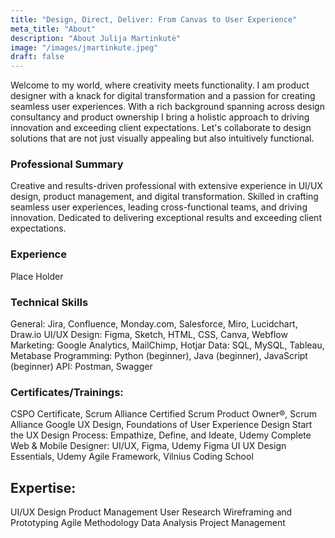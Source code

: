 ```yaml
---
title: "Design, Direct, Deliver: From Canvas to User Experience"
meta_title: "About"
description: "About Julija Martinkutė"
image: "/images/jmartinkute.jpeg"
draft: false
---
```


Welcome to my world, where creativity meets functionality. I am product designer with a knack for digital transformation and a passion for creating seamless user experiences. With a rich background spanning across design consultancy and product ownership I bring a holistic approach to driving innovation and exceeding client expectations. Let's collaborate to design solutions that are not just visually appealing but also intuitively functional.
 
 ### Professional Summary
 Creative and results-driven professional with extensive experience in UI/UX design, product management, and digital transformation. Skilled in crafting seamless user experiences, leading cross-functional teams, and driving innovation. Dedicated to delivering exceptional results and exceeding client expectations.

 ### Experience
 Place Holder

 ### Technical Skills
General: Jira, Confluence, Monday.com, Salesforce, Miro, Lucidchart, Draw.io
UI/UX Design: Figma, Sketch, HTML, CSS, Canva, Webflow
Marketing: Google Analytics, MailChimp, Hotjar
Data: SQL, MySQL, Tableau, Metabase
Programming: Python (beginner), Java (beginner), JavaScript (beginner)
API: Postman, Swagger

### Certificates/Trainings:
CSPO Certificate, Scrum Alliance
Certified Scrum Product Owner®, Scrum Alliance
Google UX Design, Foundations of User Experience Design
Start the UX Design Process: Empathize, Define, and Ideate, Udemy
Complete Web & Mobile Designer: UI/UX, Figma, Udemy
Figma UI UX Design Essentials, Udemy
Agile Framework, Vilnius Coding School

 ## Expertise:
UI/UX Design
Product Management
User Research
Wireframing and Prototyping
Agile Methodology
Data Analysis
Project Management